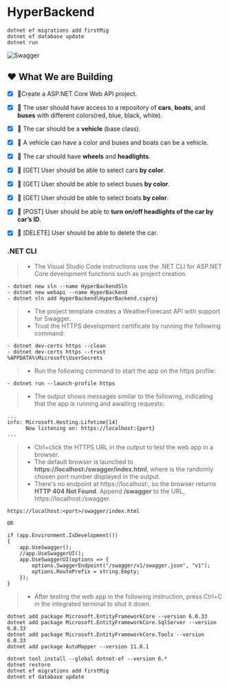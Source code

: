 # HyperBackend
```
dotnet ef migrations add firstMig
dotnet ef database update
dotnet run
```

<img src="https://github.com/user-attachments/assets/c3671907-988b-4500-8f1a-5b0286b9e808" alt="Swagger" title="Swagger">

## ❤️ What We are Building

- [x] 🌟Create a ASP.NET Core Web API project.

- [x] 🌟 The user should have access to a repository of **cars**, **boats**, and **buses** with different colors(red, blue, black, white).
- [x] 🌟 The car should be a **vehicle** (base class).
- [x] 🌟 A vehicle can have a color and buses and boats can be a vehicle.
- [x] 🌟 The car should have **wheels** and **headlights**.

- [x] 🌟 [GET] User should be able to select cars **by color**.
- [x] 🌟 [GET] User should be able to select buses **by color**.
- [x] 🌟 [GET] User should be able to select boats **by color**.
- [x] 🌟 [POST] User should be able to **turn on/off headlights of the car by car’s ID**.
- [x] 🌟 [DELETE] User should be able to delete the car. 


### .NET CLI
> * The Visual Studio Code instructions use the .NET CLI for ASP.NET Core development functions such as project creation.
```
- dotnet new sln --name HyperBackendSln
- dotnet new webapi --name HyperBackend
- dotnet sln add HyperBackend\HyperBackend.csproj
```
> * The project template creates a WeatherForecast API with support for Swagger.
> * Trust the HTTPS development certificate by running the following command:
```
- dotnet dev-certs https --clean
- dotnet dev-certs https --trust
%APPDATA%\Microsoft\UserSecrets
```
> * Run the following command to start the app on the https profile:
```
- dotnet run --launch-profile https
```
> * The output shows messages similar to the following, indicating that the app is running and awaiting requests:
```
...
info: Microsoft.Hosting.Lifetime[14]
      Now listening on: https://localhost:{port}
...
```
> * Ctrl+click the HTTPS URL in the output to test the web app in a browser.
> * The default browser is launched to **https://localhost:<port>/swagger/index.html**, where <port> is the randomly chosen port number displayed in the output.
> * There's no endpoint at https://localhost:<port>, so the browser returns **HTTP 404 Not Found**. Append **/swagger** to the URL, https://localhost:<port>/swagger.
```
https://localhost:<port>/swagger/index.html

OR

if (app.Environment.IsDevelopment())
{
    app.UseSwagger();
    //app.UseSwaggerUI();
    app.UseSwaggerUI(options => {
        options.SwaggerEndpoint("/swagger/v1/swagger.json", "v1");
        options.RoutePrefix = string.Empty;
    });
}
```
> * After testing the web app in the following instruction, press Ctrl+C in the integrated terminal to shut it down.


```
dotnet add package Microsoft.EntityFrameworkCore --version 6.0.33
dotnet add package Microsoft.EntityFrameworkCore.SqlServer --version 6.0.33
dotnet add package Microsoft.EntityFrameworkCore.Tools --version 6.0.33
dotnet add package AutoMapper --version 11.0.1

dotnet tool install --global dotnet-ef --version 6.*
dotnet restore
dotnet ef migrations add firstMig
dotnet ef database update
```